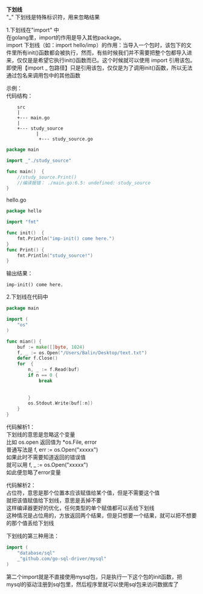 **下划线**  
"_" 下划线是特殊标识符，用来忽略结果  

1.下划线在"import" 中  
在golang里，import的作用是导入其他package。  
import 下划线（如：import hello/imp）的作用：当导入一个包时，该包下的文件里所有init()函数都会被执行，然而，有些时候我们并不需要把整个包都导入进来，仅仅是是希望它执行init()函数而已。这个时候就可以使用 import 引用该包。即使用【import _ 包路径】只是引用该包，仅仅是为了调用init()函数，所以无法通过包名来调用包中的其他函数

示例：  
代码结构：  
```shell
    src 
    |
    +--- main.go            
    |
    +--- study_source
           |
            +--- study_source.go
```
```go
package main

import _"./study_source"

func main()  {
    //study_source.Print()
	//编译报错： ./main.go:6.5: undefined: study_source
}
```
hello.go  
```go
package hello

import "fmt"

func init()  {
    fmt.Println("imp-init() come here.")
}
func Print() {
    fmt.Println("study_source!")
}
```
输出结果：  
```shell
imp-init() come here.
```

2.下划线在代码中  
```go
package main

import (
	"os"
)

func mian() {
	buf := make([]byte, 1024)
	f, _ := os.Open("/Users/Balin/Desktop/text.txt")
	defer f.Close()
	for  {
        n, _ := f.Read(buf)
		if n == 0 {
			break
			
			
        }
		os.Stdout.Write(buf[:n])
	}
}
```
代码解析1：  
下划线的意思是忽略这个变量  
比如 os.open 返回值为 *os.File, error  
普通写法是 f, err := os.Open("xxxxx")  
如果此时不需要知道返回的错误值  
就可以用 f, _ := os.Open("xxxxx")  
如此便忽略了error变量  

代码解析2：  
占位符，意思是那个位置本应该赋值给某个值，但是不需要这个值  
就把该值赋值给下划线，意思是丢掉不要  
这样编译器更好的优化，任何类型的单个赋值都可以丢给下划线  
这种情况是占位用的，方放返回两个结果，但是只想要一个结果，就可以把不想要的那个值丢给下划线  

下划线的第三种用法：  
```go
import (
    "database/sql"
	_"github.com/go-sql-driver/mysql"
)
```  
第二个import就是不直接使用mysql包，只是执行一下这个包的init函数，把mysql的驱动注册到sql包里，然后程序里就可以使用sql包来访问数据库了  

